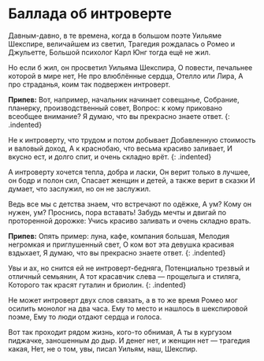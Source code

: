 ﻿---
layout: lyrics
---

# Баллада об интроверте

Давным-давно, в те времена, когда в большом поэте
Уильяме Шекспире, величайшем из светил,
Трагедия рождалась о Ромео и Джульетте,
Большой психолог Карл Юнг тогда ещё не жил.

Но если б жил, он просветил Уильяма Шекспира,
О повести, печальнее которой в мире нет,
Не про влюблённые сердца, Отелло или Лира,
А про страданья, коим так подвержен интроверт.

**Припев:**
Вот, например, начальник начинает совещанье,
Собрание, планерку, производственный совет,
Вопрос: к кому приковано всеобщее внимание?
Я думаю, что вы прекрасно знаете ответ.
{: .indented}

Не к интроверту, что трудом и потом добывает
Добавленную стоимость и валовый доход,
А к краснобаю, что весьма красиво заливает,
И вкусно ест, и долго спит, и очень складно врёт.
{: .indented}

А интроверту хочется тепла, добра и ласки,
Он верит только в лучшее, он бодр и полон сил,
Спасает женщин и детей, а также верит в сказки
И думает, что заслужил, но он не заслужил.

Ведь все мы с детства знаем, что встречают по одёжке,
А ум? Кому он нужен, ум? Проснись, пора вставать!
Забудь мечты и двигай по проторенной дорожке:
Учись красиво заливать и очень складно врать.

**Припев:**
Опять пример: луна, кафе, компания большая,
Мелодия негромкая и приглушенный свет,
О ком вот эта девушка красивая вздыхает,
Я думаю, что вы прекрасно знаете ответ.
{: .indented}

Увы и ах, но снится ей не интроверт-бедняга,
Потенциально трезвый и отличный семьянин,
А тот красавчик слева — прощелыга и стиляга,
Которого так красят гуталин и бриолин.
{: .indented}

Не может интроверт двух слов связать, а в то же время
Ромео мог осилить монолог на два часа.
Ему то место и нашлось в шекспировой поэме,
Ему то люди отдают сердца и голоса.

Вот так проходит рядом жизнь, кого-то обнимая,
А ты в кургузом пиджачке, заношенным до дыр.
И денег нет, и женщин нет — трагедия какая,
Нет, не о том, увы, писал Уильям, наш, Шекспир.
